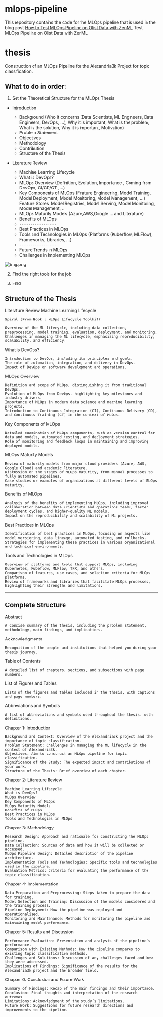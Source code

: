 # mlops-pipeline

This repository contains the code for the MLOps pipeline that is used in the blog post [How to Test MLOps Pipeline on Olist Data with ZenML](https://blog.mirio.com/how-to-test-mlops-pipeline-on-olist-data-with-zenml)
Test MLOps Pipeline on Olist Data with ZenML

# thesis

Construction of an MLOps Pipeline for the Alexandria3k Project for
topic classification.

## What to do in order:

1) Set the Theoretical Structure for the MLOps Thesis

- Introduction
  - Background (Who it concerns (Data Scientists, ML Engineers, Data Engineers, DevOps, ...), Why it is important, What is the problem, What is the solution, Why it is important, Motivation)
  - Problem Statement
  - Objectives
  - Methodology
  - Contribution
  - Structure of the Thesis

- Literature Review
  - Machine Learning Lifecycle
  - What is DevOps?
  - MLOps Overview (Definition, Evolution, Importance , Coming from DevOps, CI/CD/CT ,...)
  - Key Components of MLOps (Feature Engineering, Model Training, Model Deployment, Model Monitoring, Model Management, ...)
    Feature Stores, Model Registries, Model Serving, Model Monitoring, Model Management, ...
  - MLOps Maturity Models (Azure,AWS,Google ... and Literature)
  - Benefits of MLOps
  -  ```-----------------```
  - Best Practices in MLOps
  - Tools and Technologies in MLOps (Platforms (Kuberflow, MLFlow), Frameworks, Libraries, ...)
  - ```-----------------```
  - Future Trends in MLOps
  - Challenges in Implementing MLOps


![img.png](img.png)

2) Find the right tools for the job

3) Find


## Structure of the Thesis

Literature Review
Machine Learning Lifecycle

    Spiral (From Book : MLOps Lifecycle Toolkit)

    Overview of the ML lifecycle, including data collection, preprocessing, model training, evaluation, deployment, and monitoring.
    Challenges in managing the ML lifecycle, emphasizing reproducibility, scalability, and efficiency.

What is DevOps?

    Introduction to DevOps, including its principles and goals.
    The role of automation, integration, and delivery in DevOps.
    Impact of DevOps on software development and operations.

MLOps Overview

    Definition and scope of MLOps, distinguishing it from traditional DevOps.
    Evolution of MLOps from DevOps, highlighting key milestones and industry drivers.
    Importance of MLOps in modern data science and machine learning projects.
    Introduction to Continuous Integration (CI), Continuous Delivery (CD), and Continuous Training (CT) in the context of MLOps.

Key Components of MLOps

    Detailed examination of MLOps components, such as version control for data and models, automated testing, and deployment strategies.
    Role of monitoring and feedback loops in maintaining and improving deployed models.

MLOps Maturity Models

    Review of maturity models from major cloud providers (Azure, AWS, Google Cloud) and academic literature.
    Discussion on the stages of MLOps maturity, from manual processes to fully automated pipelines.
    Case studies or examples of organizations at different levels of MLOps maturity.

Benefits of MLOps

    Analysis of the benefits of implementing MLOps, including improved collaboration between data scientists and operations teams, faster deployment cycles, and higher-quality ML models.
    Impact on the reproducibility and scalability of ML projects.

Best Practices in MLOps

    Identification of best practices in MLOps, focusing on aspects like model versioning, data lineage, automated testing, and rollbacks.
    Strategies for implementing these practices in various organizational and technical environments.

Tools and Technologies in MLOps

    Overview of platforms and tools that support MLOps, including Kubernetes, Kubeflow, MLFlow, TFX, and others.
    Comparison of features, use cases, and selection criteria for MLOps platforms.
    Review of frameworks and libraries that facilitate MLOps processes, highlighting their strengths and limitations.

---

## Complete Structure

Abstract

    A concise summary of the thesis, including the problem statement, methodology, main findings, and implications.

Acknowledgments

    Recognition of the people and institutions that helped you during your thesis journey.

Table of Contents

    A detailed list of chapters, sections, and subsections with page numbers.

List of Figures and Tables

    Lists of the figures and tables included in the thesis, with captions and page numbers.

Abbreviations and Symbols

    A list of abbreviations and symbols used throughout the thesis, with definitions.

Chapter 1: Introduction

    Background and Context: Overview of the Alexandria3k project and the importance of topic classification.
    Problem Statement: Challenges in managing the ML lifecycle in the context of Alexandria3k.
    Objectives: Aim to construct an MLOps pipeline for topic classification.
    Significance of the Study: The expected impact and contributions of your work.
    Structure of the Thesis: Brief overview of each chapter.

Chapter 2: Literature Review

    Machine Learning Lifecycle
    What is DevOps?
    MLOps Overview
    Key Components of MLOps
    MLOps Maturity Models
    Benefits of MLOps
    Best Practices in MLOps
    Tools and Technologies in MLOps

Chapter 3: Methodology

    Research Design: Approach and rationale for constructing the MLOps pipeline.
    Data Collection: Sources of data and how it will be collected or accessed.
    MLOps Pipeline Design: Detailed description of the pipeline architecture.
    Implementation Tools and Technologies: Specific tools and technologies used in the pipeline.
    Evaluation Metrics: Criteria for evaluating the performance of the topic classification.

Chapter 4: Implementation

    Data Preparation and Preprocessing: Steps taken to prepare the data for training.
    Model Selection and Training: Discussion of the models considered and the training process.
    Pipeline Deployment: How the pipeline was deployed and operationalized.
    Monitoring and Maintenance: Methods for monitoring the pipeline and maintaining model performance.

Chapter 5: Results and Discussion

    Performance Evaluation: Presentation and analysis of the pipeline’s performance.
    Comparison with Existing Methods: How the pipeline compares to existing topic classification methods.
    Challenges and Solutions: Discussion of any challenges faced and how they were addressed.
    Implications of Findings: Significance of the results for the Alexandria3k project and the broader field.

Chapter 6: Conclusion and Future Work

    Summary of Findings: Recap of the main findings and their importance.
    Conclusion: Final thoughts and interpretation of the research outcomes.
    Limitations: Acknowledgment of the study’s limitations.
    Future Work: Suggestions for future research directions and improvements to the pipeline.